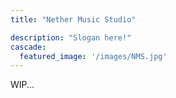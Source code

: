 ```yaml
---
title: "Nether Music Studio"

description: "Slogan here!"
cascade:
  featured_image: '/images/NMS.jpg'
---
```


WIP...
